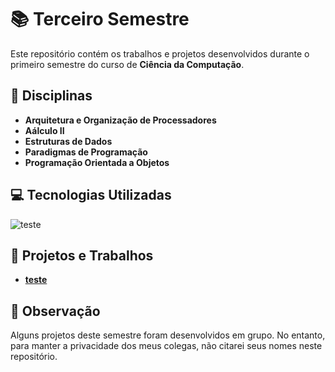# 📚 Terceiro Semestre

Este repositório contém os trabalhos e projetos desenvolvidos durante o primeiro semestre do curso de **Ciência da Computação**.

## 📖 Disciplinas
- **Arquitetura e Organização de Processadores**
- **Aálculo II**
- **Estruturas de Dados**
- **Paradigmas de Programação**
- **Programação Orientada a Objetos**

## 💻 Tecnologias Utilizadas
![teste](teste)

## 🚀 Projetos e Trabalhos
- **[teste](./teste/)**

## 📝 Observação
Alguns projetos deste semestre foram desenvolvidos em grupo. No entanto, para manter a privacidade dos meus colegas, não citarei seus nomes neste repositório.
